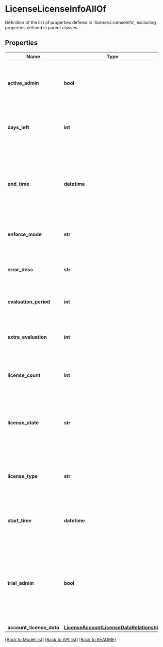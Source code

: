 # LicenseLicenseInfoAllOf

Definition of the list of properties defined in 'license.LicenseInfo', excluding properties defined in parent classes.
## Properties
Name | Type | Description | Notes
------------ | ------------- | ------------- | -------------
**active_admin** | **bool** | The license administrative state. Set this property to &#39;true&#39; to activate the license entitlements. | [optional] [readonly] 
**days_left** | **int** | The number of days left for licenseState to stay in TrialPeriod or OutOfCompliance state. | [optional] [readonly] 
**end_time** | **datetime** | The date and time when the trial period expires. The value of the &#39;endTime&#39; property is set when the account enters the TrialPeriod or OutOfCompliance state. | [optional] [readonly] 
**enforce_mode** | **str** | The entitlement mode reported by Cisco Smart Software Manager. | [optional] [readonly] 
**error_desc** | **str** | The detailed error message when there is any error related to this licensing entitlement. | [optional] [readonly] 
**evaluation_period** | **int** | The default Trial or Grace period customer is entitled to. | [optional] 
**extra_evaluation** | **int** | The number of days the trial Trial or Grace period is extended. The trial or grace period can be extended once. | [optional] 
**license_count** | **int** | The total number of devices claimed in the Intersight account. | [optional] [readonly] 
**license_state** | **str** | The license state defined by Intersight. The value may be one of NotLicensed, TrialPeriod, OutOfCompliance, Compliance, GraceExpired, or TrialExpired. | [optional] [readonly]  if omitted the server will use the default value of "NotLicensed"
**license_type** | **str** | The name of the Intersight license entitlement. For example, this property may be set to &#39;Essential&#39;. | [optional] [readonly]  if omitted the server will use the default value of "Base"
**start_time** | **datetime** | The date and time when the licenseState entered the TrialPeriod or OutOfCompliance state. | [optional] [readonly] 
**trial_admin** | **bool** | The administrative state of the trial license. When the LicenseState is set to &#39;NotLicensed&#39;, &#39;trialAdmin&#39; can be set to true to start the trial period, i.e. licenseState is set to be TrialPeriod. | [optional] [readonly] 
**account_license_data** | [**LicenseAccountLicenseDataRelationship**](LicenseAccountLicenseDataRelationship.md) |  | [optional] 

[[Back to Model list]](../README.md#documentation-for-models) [[Back to API list]](../README.md#documentation-for-api-endpoints) [[Back to README]](../README.md)


